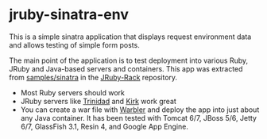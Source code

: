 # jruby-sinatra-env

This is a simple sinatra application that displays request environment
data and allows testing of simple form posts.

The main point of the application is to test deployment into various
Ruby, JRuby and Java-based servers and containers. This app was
extracted from [samples/sinatra][1] in the [JRuby-Rack][2] repository.

- Most Ruby servers should work
- JRuby servers like [Trinidad][] and [Kirk][] work great
- You can create a war file with [Warbler][] and deploy the app into
  just about any Java container. It has been tested with Tomcat 6/7,
  JBoss 5/6, Jetty 6/7, GlassFish 3.1, Resin 4, and Google App Engine.

[1]: https://github.com/nicksieger/jruby-rack/tree/master/examples/sinatra
[2]: https://github.com/nicksieger/jruby-rack/
[Trinidad]: https://github.com/trinidad/trinidad
[Kirk]: https://github.com/strobecorp/kirk
[Warbler]: https://github.com/nicksieger/warbler
